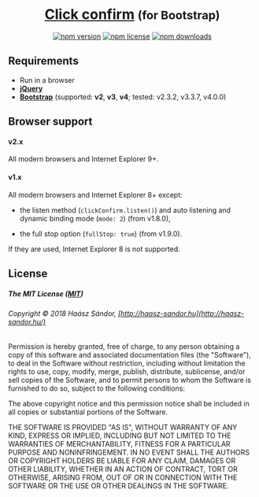 <div>
<h1 align="center">
	<a href="https://gitlab.com/haasz/click-confirm-for-bootstrap">Click confirm</a>
	<small>(for Bootstrap)</small>
</h1>

<p align="center">
	<a href="https://www.npmjs.com/package/click-confirm-for-bootstrap"><img src="https://img.shields.io/npm/v/click-confirm-for-bootstrap.svg" alt="npm version"></a>
	<a href="https://www.npmjs.com/package/click-confirm-for-bootstrap"><img src="https://img.shields.io/npm/l/click-confirm-for-bootstrap.svg" alt="npm license"></a>
	<a href="https://www.npmjs.com/package/click-confirm-for-bootstrap"><img src="https://img.shields.io/npm/dt/click-confirm-for-bootstrap.svg" alt="npm downloads"></a>
</p>
</div>

## Requirements

- Run in a browser
- **[jQuery](http://jquery.com/)**
- **[Bootstrap](https://getbootstrap.com/)** (supported: **v2**, **v3**, **v4**; tested: v2.3.2, v3.3.7, v4.0.0)

## Browser support

#### v2.x

All modern browsers and Internet Explorer 9+.

#### v1.x

All modern browsers and Internet Explorer 8+ except:

- the listen method (`clickConfirm.listen()`) and auto listening and dynamic binding mode (`mode: 2`) (from v1.8.0),

- the full stop option (`fullStop: true`) (from v1.9.0).

If they are used, Internet Explorer 8 is not supported.

## License

##### The MIT License ([MIT](https://opensource.org/licenses/MIT))

###### Copyright © 2018 Haász Sándor, [http://haasz-sandor.hu](http://haasz-sandor.hu/)

Permission is hereby granted, free of charge, to any person obtaining a copy of this software and associated documentation files (the "Software"), to deal in the Software without restriction, including without limitation the rights to use, copy, modify, merge, publish, distribute, sublicense, and/or sell copies of the Software, and to permit persons to whom the Software is furnished to do so, subject to the following conditions:

The above copyright notice and this permission notice shall be included in all copies or substantial portions of the Software.

THE SOFTWARE IS PROVIDED "AS IS", WITHOUT WARRANTY OF ANY KIND, EXPRESS OR IMPLIED, INCLUDING BUT NOT LIMITED TO THE WARRANTIES OF MERCHANTABILITY, FITNESS FOR A PARTICULAR PURPOSE AND NONINFRINGEMENT. IN NO EVENT SHALL THE AUTHORS OR COPYRIGHT HOLDERS BE LIABLE FOR ANY CLAIM, DAMAGES OR OTHER LIABILITY, WHETHER IN AN ACTION OF CONTRACT, TORT OR OTHERWISE, ARISING FROM, OUT OF OR IN CONNECTION WITH THE SOFTWARE OR THE USE OR OTHER DEALINGS IN THE SOFTWARE.
